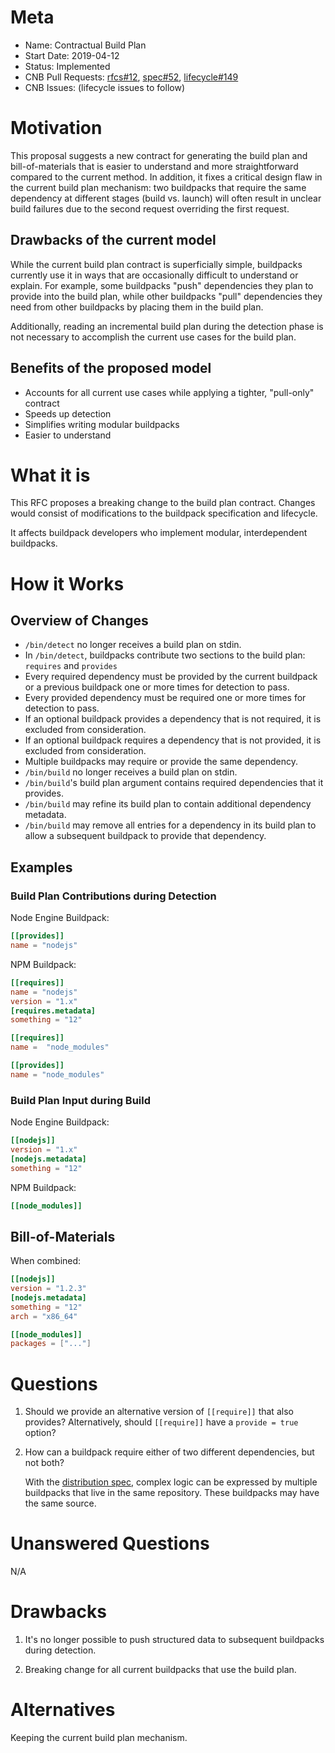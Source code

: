 # Meta
[meta]: #meta
- Name: Contractual Build Plan
- Start Date: 2019-04-12
- Status: Implemented
- CNB Pull Requests: [rfcs#12](https://github.com/buildpacks/rfcs/pull/12), [spec#52](https://github.com/buildpacks/spec/pull/52), [lifecycle#149](https://github.com/buildpacks/lifecycle/pull/149)
- CNB Issues: (lifecycle issues to follow)

# Motivation
[motivation]: #motivation

This proposal suggests a new contract for generating the build plan and bill-of-materials that is easier to understand and more straightforward compared to the current method.
In addition, it fixes a critical design flaw in the current build plan mechanism: two buildpacks that require the same dependency at different stages (build vs. launch) will often result in unclear build failures due to the second request overriding the first request.

## Drawbacks of the current model

While the current build plan contract is superficially simple, buildpacks currently use it in ways that are occasionally difficult to understand or explain.
For example, some buildpacks "push" dependencies they plan to provide into the build plan, while other buildpacks "pull" dependencies they need from other buildpacks by placing them in the build plan.

Additionally, reading an incremental build plan during the detection phase is not necessary to accomplish the current use cases for the build plan.

## Benefits of the proposed model

- Accounts for all current use cases while applying a tighter, "pull-only" contract
- Speeds up detection
- Simplifies writing modular buildpacks
- Easier to understand

# What it is
[what-it-is]: #what-it-is

This RFC proposes a breaking change to the build plan contract.
Changes would consist of modifications to the buildpack specification and lifecycle.

It affects buildpack developers who implement modular, interdependent buildpacks.

# How it Works
[how-it-works]: #how-it-works

## Overview of Changes

- `/bin/detect` no longer receives a build plan on stdin.
- In `/bin/detect`, buildpacks contribute two sections to the build plan: `requires` and `provides`
- Every required dependency must be provided by the current buildpack or a previous buildpack one or more times for detection to pass.
- Every provided dependency must be required one or more times for detection to pass.
- If an optional buildpack provides a dependency that is not required, it is excluded from consideration.
- If an optional buildpack requires a dependency that is not provided, it is excluded from consideration.
- Multiple buildpacks may require or provide the same dependency.
- `/bin/build` no longer receives a build plan on stdin.
- `/bin/build`'s build plan argument contains required dependencies that it provides.
- `/bin/build` may refine its build plan to contain additional dependency metadata.
- `/bin/build` may remove all entries for a dependency in its build plan to allow a subsequent buildpack to provide that dependency.

## Examples

### Build Plan Contributions during Detection

Node Engine Buildpack:
```toml
[[provides]]
name = "nodejs"
```

NPM Buildpack:
```toml
[[requires]]
name = "nodejs"
version = "1.x"
[requires.metadata]
something = "12"

[[requires]]
name =  "node_modules"

[[provides]]
name = "node_modules"
```

### Build Plan Input during Build

Node Engine Buildpack:
```toml
[[nodejs]]
version = "1.x"
[nodejs.metadata]
something = "12"
```

NPM Buildpack:
```toml
[[node_modules]]
```

## Bill-of-Materials

When combined:
```toml
[[nodejs]]
version = "1.2.3"
[nodejs.metadata]
something = "12"
arch = "x86_64"

[[node_modules]]
packages = ["..."]
```

# Questions
[questions]: #questions

1. Should we provide an alternative version of `[[require]]` that also provides? Alternatively, should `[[require]]` have a `provide = true` option?

2. How can a buildpack require either of two different dependencies, but not both?

   With the [distribution spec](https://github.com/buildpacks/rfcs/blob/dist-spec/0000-spec-distribution.md), complex logic can be expressed by multiple buildpacks that live in the same repository. These buildpacks may have the same source.

# Unanswered Questions
[unanswered-questions]: #unanswered-questions

N/A

# Drawbacks
[drawbacks]: #drawbacks

1. It's no longer possible to push structured data to subsequent buildpacks during detection.

2. Breaking change for all current buildpacks that use the build plan.

# Alternatives
[alternatives]: #alternatives

Keeping the current build plan mechanism.
